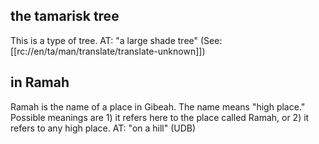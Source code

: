 ## the tamarisk tree ##

This is a type of tree. AT: "a large shade tree" (See: [[rc://en/ta/man/translate/translate-unknown]])

## in Ramah ##

Ramah is the name of a place in Gibeah. The name means "high place." Possible meanings are 1) it refers here to the place called Ramah, or 2) it refers to any high place. AT: "on a hill" (UDB)